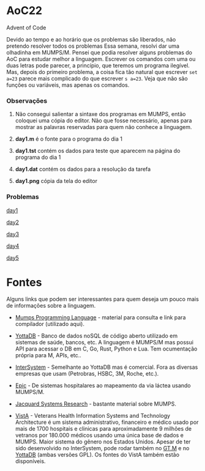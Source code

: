 # AoC22

Advent of Code

Devido ao tempo e ao horário que os problemas são liberados, não pretendo resolver todos os problemas
Essa semana, resolvi dar uma olhadinha em MUMPS/M. Pensei que podia resolver alguns problemas do AoC para estudar melhor a linguagem. Escrever os comandos com uma ou duas letras pode parecer, a princípio, que teremos um programa ilegível. Mas, depois do primeiro problema, a coisa fica tão natural que escrever ```set a=23``` parece mais complicado do que escrever ```s a=23```. Veja que não são funções ou variáveis, mas apenas os comandos. 

### Observações

1. Não consegui salientar a sintaxe dos programas em MUMPS, então coloquei uma cópia do editor. Não que fosse necessário, apenas para mostrar as palavras reservadas para quem não conhece a linguagem.

2. **day1.m** é o fonte para o programa do dia 1

3. **day1.tst** contém os dados para teste que aparecem na página do programa do dia 1

4. **day1.dat** contém os dados para a resolução da tarefa

5. **day1.png** cópia da tela do editor

### Problemas

[day1](day1.md)

[day2](day2.md)

[day3](day3.md)

[day4](day4.md)

[day5](day5.md)

# Fontes

Alguns links que podem ser interessantes para quem deseja um pouco mais de informações sobre a linguagem.

- [Mumps Programming Language](http://threadsafebooks.com/index.html) - material para consulta e link para compilador (utilizado aqui).

- [YottaDB](https://yottadb.com/) - Banco de dados noSQL de código aberto utilizado em sistemas de saúde, bancos, etc. A linguagem é MUMPS/M mas possui API para acessar o DB em C, Go, Rust, Python e Lua. Tem ocumentação própria para M, APIs, etc..

- [InterSystem](https://www.intersystems.com/) - Semelhante ao YottaDB mas é comercial. Fora as diversas empresas que usam (Petrobras, HSBC, 3M, Roche, etc.).

- [Epic](https://www.epic.com/epic/post/healthcare-mapping-milky-way-5-things-didnt-know-epics-tech) - De sistemas hospitalares ao mapeamento da via láctea usando MUMPS/M.

- [Jacquard Systems Research](http://www.jacquardsystems.com/) - bastante material sobre MUMPS.

- [VistA](https://en.wikipedia.org/wiki/VistA) - Veterans Health Information Systems and Technology Architecture é um sistema administrativo, financeiro e médico usado por mais de 1700 hospitais e clinicas para aproximadamente 9 milhões de vetranos por 180.000 médicos usando uma única base de dados e MUMPS. Maior sistema do gênero nos Estados Unidos. Apesar de ter sido desenvolvido no InterSystem, pode rodar também no [GT.M](https://sourceforge.net/projects/fis-gtm/) e no [YottaDB](https://yottadb.com/) (ambas versões GPL). Os fontes do VistA também estão disponíveis.
